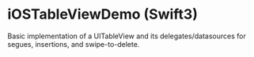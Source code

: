 # iOSTableViewDemo (Swift3)
Basic implementation of a UITableView and its delegates/datasources for segues, insertions, and swipe-to-delete.
